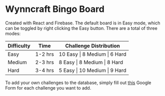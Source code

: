 # Wynncraft Bingo Board

Created with React and Firebase. The default board is in Easy mode, which can be toggled by right clicking the Easy button. There are a total of three modes:

| **Difficulty** | **Time** | **Challenge Distribution**    |
|----------------|----------|-------------------------------|
| Easy           | 1-2 hrs  | 10 Easy \| 8 Medium \| 6 Hard |
| Medium         | 2-3 hrs  | 8 Easy \| 8 Medium \| 8 Hard  |
| Hard           | 3-4 hrs  | 5 Easy \| 10 Medium \| 9 Hard |

To add your own challenges to the database, simply fill out [this](https://forms.gle/fFDyRqYPocsfoLFj6) Google Form for each challenge you want to add.
